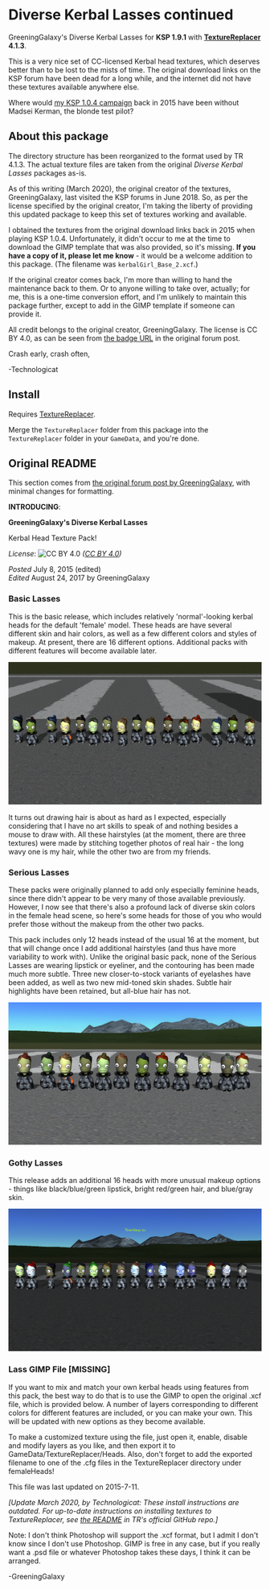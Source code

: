 # Diverse Kerbal Lasses continued

GreeningGalaxy's Diverse Kerbal Lasses for **KSP 1.9.1** with **[TextureReplacer](https://forum.kerbalspaceprogram.com/index.php?/topic/96851-19x-texturereplacer-413-2322020/page/32/&tab=comments#comment-2049913) 4.1.3**.

This is a very nice set of CC-licensed Kerbal head textures, which deserves better than to be lost to the mists of time. The original download links on the KSP forum have been dead for a long while, and the internet did not have these textures available anywhere else.

Where would [my KSP 1.0.4 campaign](https://imgur.com/a/PyWRT) back in 2015 have been without Madsei Kerman, the blonde test pilot?

## About this package

The directory structure has been reorganized to the format used by TR 4.1.3. The actual texture files are taken from the original *Diverse Kerbal Lasses* packages as-is.

As of this writing (March 2020), the original creator of the textures, GreeningGalaxy, last visited the KSP forums in June 2018. So, as per the license specified by the original creator, I'm taking the liberty of providing this updated package to keep this set of textures working and available.

I obtained the textures from the original download links back in 2015 when playing KSP 1.0.4. Unfortunately, it didn't occur to me at the time to download the GIMP template that was also provided, so it's missing. **If you have a copy of it, please let me know** - it would be a welcome addition to this package. (The filename was `kerbalGirl_Base_2.xcf`.)

If the original creator comes back, I'm more than willing to hand the maintenance back to them. Or to anyone willing to take over, actually; for me, this is a one-time conversion effort, and I'm unlikely to maintain this package further, except to add in the GIMP template if someone can provide it.

All credit belongs to the original creator, GreeningGalaxy. The license is CC BY 4.0, as can be seen from [the badge URL](https://i.creativecommons.org/l/by/4.0/88x31.png) in the original forum post.

Crash early, crash often,

 -Technologicat


## Install

Requires [TextureReplacer](https://forum.kerbalspaceprogram.com/index.php?/topic/96851-19x-texturereplacer-413-2322020/page/32/&tab=comments#comment-2049913).

Merge the `TextureReplacer` folder from this package into the `TextureReplacer` folder in your `GameData`, and you're done.


## Original README

This section comes from [the original forum post by GreeningGalaxy](https://forum.kerbalspaceprogram.com/index.php?/topic/96851-19x-texturereplacer-413-2322020/page/32/&tab=comments#comment-2049913), with minimal changes for formatting.

**INTRODUCING**:

**GreeningGalaxy's Diverse Kerbal Lasses**

Kerbal Head Texture Pack!

*License*: ![CC BY 4.0](https://licensebuttons.net/l/by/4.0/88x31.png) *([CC BY 4.0](https://creativecommons.org/licenses/by/4.0/))*

*Posted* July 8, 2015 (edited)  
*Edited* August 24, 2017 by GreeningGalaxy


### Basic Lasses

This is the basic release, which includes relatively 'normal'-looking kerbal heads for the default 'female' model. These heads are have several different skin and hair colors, as well as a few different colors and styles of makeup. At present, there are 16 different options. Additional packs with different features will become available later.

![Basic lasses](basic.jpg)

It turns out drawing hair is about as hard as I expected, especially considering that I have no art skills to speak of and nothing besides a mouse to draw with. All these hairstyles (at the moment, there are three textures) were made by stitching together photos of real hair - the long wavy one is my hair, while the other two are from my friends.


### Serious Lasses

These packs were originally planned to add only especially feminine heads, since there didn't appear to be very many of those available previously. However, I now see that there's also a profound lack of diverse skin colors in the female head scene, so here's some heads for those of you who would prefer those without the makeup from the other two packs.

This pack includes only 12 heads instead of the usual 16 at the moment, but that will change once I add additional hairstyles (and thus have more variability to work with). Unlike the original basic pack, none of the Serious Lasses are wearing lipstick or eyeliner, and the contouring has been made much more subtle. Three new closer-to-stock variants of eyelashes have been added, as well as two new mid-toned skin shades. Subtle hair highlights have been retained, but all-blue hair has not.

![Serious lasses](serious.png)


### Gothy Lasses

This release adds an additional 16 heads with more unusual makeup options - things like black/blue/green lipstick, bright red/green hair, and blue/gray skin.

![Gothy lasses](gothy.png)


### Lass GIMP File [MISSING]

If you want to mix and match your own kerbal heads using features from this pack, the best way to do that is to use the GIMP to open the original .xcf file, which is provided below. A number of layers corresponding to different colors for different features are included, or you can make your own. This will be updated with new options as they become available.

To make a customized texture using the file, just open it, enable, disable and modify layers as you like, and then export it to GameData/TextureReplacer/Heads. Also, don't forget to add the exported filename to one of the .cfg files in the TextureReplacer directory under femaleHeads!

This file was last updated on 2015-7-11.

*[Update March 2020, by Technologicat: These install instructions are outdated. For up-to-date instructions on installing textures to TextureReplacer, see [the README](https://github.com/ducakar/TextureReplacer) in TR's official GitHub repo.]*

Note: I don't think Photoshop will support the .xcf format, but I admit I don't know since I don't use Photoshop. GIMP is free in any case, but if you really want a .psd file or whatever Photoshop takes these days, I think it can be arranged.


 -GreeningGalaxy
